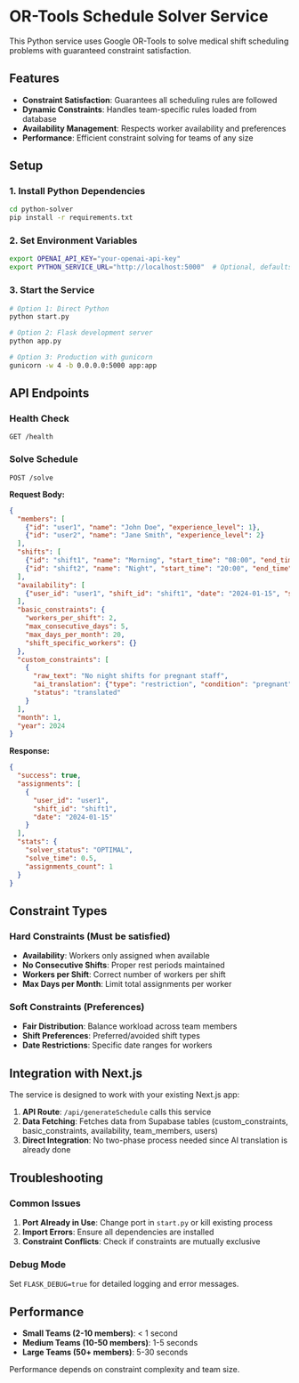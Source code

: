 # OR-Tools Schedule Solver Service

This Python service uses Google OR-Tools to solve medical shift scheduling problems with guaranteed constraint satisfaction.

## Features

- **Constraint Satisfaction**: Guarantees all scheduling rules are followed
- **Dynamic Constraints**: Handles team-specific rules loaded from database
- **Availability Management**: Respects worker availability and preferences
- **Performance**: Efficient constraint solving for teams of any size

## Setup

### 1. Install Python Dependencies

```bash
cd python-solver
pip install -r requirements.txt
```

### 2. Set Environment Variables

```bash
export OPENAI_API_KEY="your-openai-api-key"
export PYTHON_SERVICE_URL="http://localhost:5000"  # Optional, defaults to localhost:5000
```

### 3. Start the Service

```bash
# Option 1: Direct Python
python start.py

# Option 2: Flask development server
python app.py

# Option 3: Production with gunicorn
gunicorn -w 4 -b 0.0.0.0:5000 app:app
```

## API Endpoints

### Health Check
```
GET /health
```

### Solve Schedule
```
POST /solve
```

**Request Body:**
```json
{
  "members": [
    {"id": "user1", "name": "John Doe", "experience_level": 1},
    {"id": "user2", "name": "Jane Smith", "experience_level": 2}
  ],
  "shifts": [
    {"id": "shift1", "name": "Morning", "start_time": "08:00", "end_time": "16:00"},
    {"id": "shift2", "name": "Night", "start_time": "20:00", "end_time": "08:00"}
  ],
  "availability": [
    {"user_id": "user1", "shift_id": "shift1", "date": "2024-01-15", "status": "available"}
  ],
  "basic_constraints": {
    "workers_per_shift": 2,
    "max_consecutive_days": 5,
    "max_days_per_month": 20,
    "shift_specific_workers": {}
  },
  "custom_constraints": [
    {
      "raw_text": "No night shifts for pregnant staff",
      "ai_translation": {"type": "restriction", "condition": "pregnant", "shifts": ["night"]},
      "status": "translated"
    }
  ],
  "month": 1,
  "year": 2024
}
```

**Response:**
```json
{
  "success": true,
  "assignments": [
    {
      "user_id": "user1",
      "shift_id": "shift1",
      "date": "2024-01-15"
    }
  ],
  "stats": {
    "solver_status": "OPTIMAL",
    "solve_time": 0.5,
    "assignments_count": 1
  }
}
```

## Constraint Types

### Hard Constraints (Must be satisfied)
- **Availability**: Workers only assigned when available
- **No Consecutive Shifts**: Proper rest periods maintained
- **Workers per Shift**: Correct number of workers per shift
- **Max Days per Month**: Limit total assignments per worker

### Soft Constraints (Preferences)
- **Fair Distribution**: Balance workload across team members
- **Shift Preferences**: Preferred/avoided shift types
- **Date Restrictions**: Specific date ranges for workers

## Integration with Next.js

The service is designed to work with your existing Next.js app:

1. **API Route**: `/api/generateSchedule` calls this service
2. **Data Fetching**: Fetches data from Supabase tables (custom_constraints, basic_constraints, availability, team_members, users)
3. **Direct Integration**: No two-phase process needed since AI translation is already done

## Troubleshooting

### Common Issues

1. **Port Already in Use**: Change port in `start.py` or kill existing process
2. **Import Errors**: Ensure all dependencies are installed
3. **Constraint Conflicts**: Check if constraints are mutually exclusive

### Debug Mode

Set `FLASK_DEBUG=true` for detailed logging and error messages.

## Performance

- **Small Teams (2-10 members)**: < 1 second
- **Medium Teams (10-50 members)**: 1-5 seconds  
- **Large Teams (50+ members)**: 5-30 seconds

Performance depends on constraint complexity and team size.
